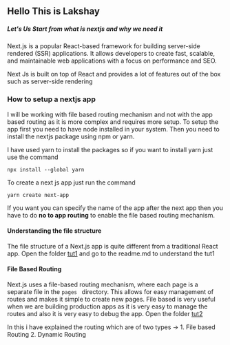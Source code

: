 ## Hello This is Lakshay

##### Let's Us Start from what is nextjs and why we need it
Next.js is a popular React-based framework for building server-side rendered (SSR) applications. It allows developers to create fast, scalable, and maintainable web applications with a focus on performance and SEO.

Next Js is built on top of React and provides a lot of features out of the box such as server-side rendering

### How to setup a nextjs app
I will be working with file based routing mechanism and not with the app based routing as it is more complex and requires more setup.
To setup the app first you need to have node installed in your system.
Then you need to install the nextjs package using npm or yarn.

I have used yarn to install the packages so if you want to install yarn just use the command

```
npx install --global yarn
```

To create a next js app just run the command

```
yarn create next-app
```

If you want you can specify the name of the app after the next app then you have to do **no to app routing** to enable the file based routing mechanism.


#### Understanding the file structure
The file structure of a Next.js app is quite different from a traditional React app. 
Open the folder [tut1](https://github.com/lakshayletsgo/NextJs/tree/main/tut1) and go to the readme.md to understand the tut1

#### File Based Routing 
Next.js uses a file-based routing mechanism, where each page is a separate file in the `pages ` directory. This allows for easy management of routes and makes it simple to create new pages.
File based is very useful when we are building production apps as it is very easy to manage the routes and also it is very easy to debug the app.
Open the folder [tut2](https://github.com/lakshayletsgo/NextJs/tree/main/tut2)

In this i have explained the routing which are of two types -> 1. File based Routing     2. Dynamic Routing 